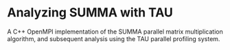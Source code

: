 # Analyzing SUMMA with TAU

A C++ OpenMPI implementation of the SUMMA parallel matrix multiplication algorithm, and subsequent analysis using the TAU parallel profiling system.
